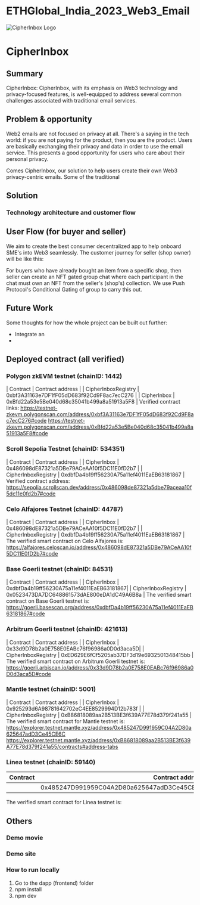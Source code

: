 # ETHGlobal_India_2023_Web3_Email

![CipherInbox Logo](dapp/frontend/logo.jpeg)

# CipherInbox

## Summary
CipherInbox: CipherInbox, with its emphasis on Web3 technology and privacy-focused features, is well-equipped to address several common challenges associated with traditional email services.

## Problem & opportunity
Web2 emails are not focused on privacy at all. There's a saying in the tech world: if you are not paying for the product, then you are the product. Users are basically exchanging their privacy and data in order to use the email service. This presents a good opportunity for users who care about their personal privacy.

Comes CipherInbox, our solution to help users create their own Web3 privacy-centric emails. Some of the traditional



## Solution


### Technology architecture and customer flow


## User Flow (for buyer and seller)
We aim to create the best consumer decentralized app to help onboard SME's into Web3 seamlessly. The customer journey for seller (shop owner) will be like this:


For buyers who have already bought an item from a specific shop, then seller can create an NFT gated group chat where each participant in the chat must own an NFT from the seller's (shop's) collection. We use Push Protocol's Conditional Gating of group to carry this out.

## Future Work
Some thoughts for how the whole project can be built out further:
- Integrate an
-

## Deployed contract (all verified)
### Polygon zkEVM testnet (chainID: 1442)
| Contract |                           Contract address |
| CipherInboxRegistry | 0xbf3A31163e7DF1fF05dD683f92Cd9F8ac7ecC276 |
| CipherInbox         | 0xBfd22a53e5Be040d68c35041b499a8a51913a5F8 |
Verified contract links: https://testnet-zkevm.polygonscan.com/address/0xbf3A31163e7DF1fF05dD683f92Cd9F8ac7ecC276#code
https://testnet-zkevm.polygonscan.com/address/0xBfd22a53e5Be040d68c35041b499a8a51913a5F8#code

### Scroll Sepolia Testnet  (chainID: 534351)
| Contract |                           Contract address |
| CipherInbox         | 0x486098dE87321a5DBe79ACeAA10f5DC11E0fD2b7 |
| CipherInboxRegistry | 0xdbfDa4b19ff56230A75a11ef4011EaEB63181867 |
Verified contract address: https://sepolia.scrollscan.dev/address/0x486098de87321a5dbe79aceaa10f5dc11e0fd2b7#code

### Celo Alfajores Testnet (chainID: 44787)
| Contract    |                           Contract address |
| CipherInbox         | 0x486098dE87321a5DBe79ACeAA10f5DC11E0fD2b7 |
| CipherInboxRegistry | 0xdbfDa4b19ff56230A75a11ef4011EaEB63181867 |
The verified smart contract on Celo Alfajores is:
https://alfajores.celoscan.io/address/0x486098dE87321a5DBe79ACeAA10f5DC11E0fD2b7#code


### Base Goerli testnet (chainID: 84531)
| Contract    |                           Contract address |
| CipherInbox |  0xdbfDa4b19ff56230A75a11ef4011EaEB63181867|
| CipherInboxRegistry | 0x0523473DA7DC648861573dAE800eDA1dC49A6B8a |
The verified smart contract on Base Goerli testnet is:
https://goerli.basescan.org/address/0xdbfDa4b19ff56230A75a11ef4011EaEB63181867#code

### Arbitrum Goerli testnet (chainID: 421613)
| Contract    |                           Contract address |
| CipherInbox |  0x33d9D78b2a0E758E0EABc76f96986a0D0d3aca5D|
| CipherInboxRegistry | 0xED629E6fCf5205ab37DF3d19e6932501348415bb |
The verified smart contract on Arbitrum Goerli testnet is:
https://goerli.arbiscan.io/address/0x33d9D78b2a0E758E0EABc76f96986a0D0d3aca5D#code

### Mantle testnet (chainID: 5001)
| Contract    |                           Contract address |
| CipherInbox | 0x925293d6A98781642702eC4EE8529994D12b783f |
| CipherInboxRegistry | 0xB86818089aa2B513BE3f639A77E78d379f241a55   |
The verified smart contract for Mantle testnet is:
https://explorer.testnet.mantle.xyz/address/0x485247D991959C04A2D80a625647adD3Ce45CE6C
https://explorer.testnet.mantle.xyz/address/0xB86818089aa2B513BE3f639A77E78d379f241a55/contracts#address-tabs

### Linea testnet (chainID: 59140)

| Contract    |                           Contract address |
| :---------- | -----------------------------------------: |
|    | 0x485247D991959C04A2D80a625647adD3Ce45CE6C |
The verified smart contract for Linea testnet is:


## Others

### Demo movie


### Demo site


### How to run locally
1. Go to the dapp (frontend) folder
2. npm install
3. npm dev
